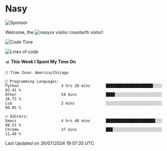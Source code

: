 # Nasy

<!--
<p align="center">
<img height="200" src="https://github-readme-stats.vercel.app/api?username=nasyxx&count_private=true&show_icons=true&theme=dracula&include_all_commits=true"/>
<img height="200" src="https://github-readme-stats.vercel.app/api/top-langs/?username=nasyxx&theme=dracula&hide=html,jupyter+notebook&count_private=true&show_icons=true"/>
</p>

  
----------------
-->

![Sponsor](https://img.shields.io/static/v1.svg?label=Sponsor&message=%E2%9D%A4&logo=GitHub&style=flat&color=pink)
 
Welcome, the ![nasyxx visitor counter](https://count.getloli.com/get/@nasyxx?theme=rule34)th vistor!
 
<!--START_SECTION:waka-->
![Code Time](http://img.shields.io/badge/Code%20Time-4%2C549%20hrs%2034%20mins-blue)

![Lines of code](https://img.shields.io/badge/From%20Hello%20World%20I%27ve%20Written-5.9%20million%20lines%20of%20code-blue)

📊 **This Week I Spent My Time On** 

```text
🕑︎ Time Zone: America/Chicago

💬 Programming Languages: 
Python                   4 hrs 28 mins       █████████████████████░░░░   82.41 % 
Other                    54 mins             ████░░░░░░░░░░░░░░░░░░░░░   16.73 % 
Lua                      2 mins              ░░░░░░░░░░░░░░░░░░░░░░░░░   00.85 % 

🔥 Editors: 
Emacs                    4 hrs 48 mins       ██████████████████████░░░   88.51 % 
Chrome                   37 mins             ███░░░░░░░░░░░░░░░░░░░░░░   11.49 % 
```


 Last Updated on 26/07/2024 19:07:35 UTC
<!--END_SECTION:waka-->

<!-- ![visitors](https://visitor-badge.laobi.icu/badge?page_id=nasyxx.nasyxx) -->
